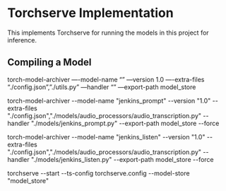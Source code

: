 # Torchserve Implementation

This implements Torchserve for running the models in this project for inference.

## Compiling a Model

torch-model-archiver —-model-name “<model name>” —version 1.0 —-extra-files “./config.json”,”./utils.py” —handler “<path to handler>” —export-path model_store


torch-model-archiver --model-name "jenkins_prompt" --version "1.0" --extra-files "./config.json","./models/audio_processors/audio_transcription.py" --handler "./models/jenkins_prompt.py" --export-path model_store --force

torch-model-archiver --model-name "jenkins_listen" --version "1.0" --extra-files "./config.json","./models/audio_processors/audio_transcription.py" --handler "./models/jenkins_listen.py" --export-path model_store --force

torchserve --start --ts-config torchserve.config --model-store "model_store"